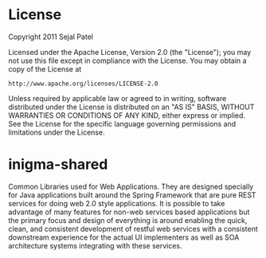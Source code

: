 License
=======

Copyright 2011 Sejal Patel

Licensed under the Apache License, Version 2.0 (the "License");
you may not use this file except in compliance with the License.
You may obtain a copy of the License at

    http://www.apache.org/licenses/LICENSE-2.0

Unless required by applicable law or agreed to in writing, software
distributed under the License is distributed on an "AS IS" BASIS,
WITHOUT WARRANTIES OR CONDITIONS OF ANY KIND, either express or implied.
See the License for the specific language governing permissions and
limitations under the License.

inigma-shared
=============

Common Libraries used for Web Applications. They are designed specially
for Java applications built around the Spring Framework that are pure
REST services for doing web 2.0 style applications. It is possible to
take advantage of many features for non-web services based applications
but the primary focus and design of everything is around enabling the
quick, clean, and consistent development of restful web services with a
consistent downstream experience for the actual UI implementers as well
as SOA architecture systems integrating with these services.



